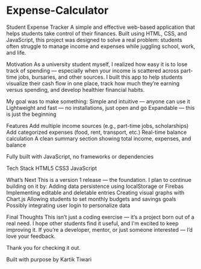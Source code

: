 # Expense-Calculator
Student Expense Tracker
A simple and effective web-based application that helps students take control of their finances. Built using HTML, CSS, and JavaScript, this project was designed to solve a real problem: students often struggle to manage income and expenses while juggling school, work, and life.

Motivation
As a university student myself, I realized how easy it is to lose track of spending — especially when your income is scattered across part-time jobs, bursaries, and other sources. I built this app to help students visualize their cash flow in one place, track how much they’re earning versus spending, and develop healthier financial habits.

My goal was to make something:
Simple and intuitive — anyone can use it
Lightweight and fast — no installations, just open and go
Expandable — this is just the beginning

Features
Add multiple income sources (e.g., part-time jobs, scholarships)
Add categorized expenses (food, rent, transport, etc.)
Real-time balance calculation
A clean summary section showing total income, expenses, and balance

Fully built with JavaScript, no frameworks or dependencies

Tech Stack
HTML5
CSS3 
JavaScript

What’s Next
This is a version 1 release — the foundation. I plan to continue building on it by:
Adding data persistence using localStorage or Firebas
Implementing editable and deletable entries
Creating visual graphs with Chart.js
Allowing students to set monthly budgets and savings goals
Possibly integrating user login to personalize data

Final Thoughts
This isn’t just a coding exercise — it’s a project born out of a real need. I hope other students find it useful, and I'm excited to keep improving it.
If you’re a developer, mentor, or just someone interested — I’d love your feedback.

Thank you for checking it out.

Built with purpose by Kartik Tiwari
